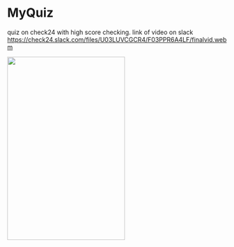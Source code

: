 # MyQuiz
quiz on check24 with high score checking.
link of video on slack https://check24.slack.com/files/U03LUVCGCR4/F03PPR6A4LF/finalvid.webm

<img src="https://user-images.githubusercontent.com/47230931/180482622-0e7f5dc5-0809-47cb-a498-1ee8b8a5377e.gif" width="270" height="420" />

